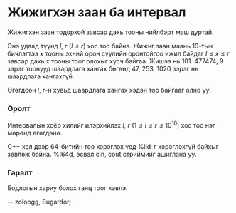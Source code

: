 Жижигхэн заан ба интервал
=========================
Жижигхэн заан тодорхой завсар дахь тооны нийлбэрт маш дуртай.

Энэ удаад түүнд $l$, $r$ ($l ≤ r$) хос тоо байна. Жижиг заан маань 10-тын
бичлэгтээ $x$ тооны эхний орон сүүлийн оронтойгоо ижил байдаг $l≤ x ≤ r$  завсар дахь
$x$ тооны тоог олохыг хүсч байгаа. Жишээ нь $101$. $477474$, $9$ зэрэг тоонууд
шаардлага хангах бөгөөд $47$, $253$, $1020$ зэрэг нь шаардлага хангахгүй.

Өгөгдсөн $l$, $r$-н хувьд шаардлага хангах хэдэн тоо байгааг олно уу.


### Оролт
Интервалын хоёр хилийг илэрхийлэх $l$, $r$ ($1 ≤ l ≤ r ≤ 10^{18}$) хос тоо нэг мөрөнд өгөгдөнө.

C++ хэл дээр 64-битийн тоо хэрэглэх үед %lld-г хэрэглэхгүй байхыг зөвлөж байна.
%I64d, эсвэл cin, cout стриймийг ашиглана уу.


### Гаралт
Бодлогын хариу болох ганц тоог хэвлэ.

-- zoloogg, Sugardorj

